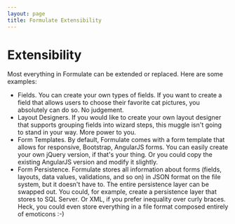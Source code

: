 ```yaml
---
layout: page
title: Formulate Extensibility
---
```


# Extensibility
Most everything in Formulate can be extended or replaced. Here are some examples:
* Fields. You can create your own types of fields. If you want to create a field that allows users to choose their favorite cat pictures, you absolutely can do so. No judgement.
* Layout Designers. If you would like to create your own layout designer that supports grouping fields into wizard steps, this muggle isn't going to stand in your way. More power to you.
* Form Templates. By default, Formulate comes with a form template that allows for responsive, Bootstrap, AngularJS forms. You can easily create your own jQuery version, if that's your thing. Or you could copy the existing AngularJS version and modify it slightly.
* Form Persistence. Formulate stores all information about forms (fields, layouts, data values, validations, and so on) in JSON format on the file system, but it doesn't have to. The entire persistence layer can be swapped out. You could, for example, create a persistence layer that stores to SQL Server. Or XML, if you prefer inequality over curly braces. Heck, you could even store everything in a file format composed entirely of emoticons :-)